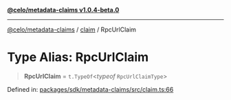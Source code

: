 [**@celo/metadata-claims v1.0.4-beta.0**](../../README.md)

***

[@celo/metadata-claims](../../README.md) / [claim](../README.md) / RpcUrlClaim

# Type Alias: RpcUrlClaim

> **RpcUrlClaim** = `t.TypeOf`\<*typeof* `RpcUrlClaimType`\>

Defined in: [packages/sdk/metadata-claims/src/claim.ts:66](https://github.com/celo-org/developer-tooling/blob/master/packages/sdk/metadata-claims/src/claim.ts#L66)
